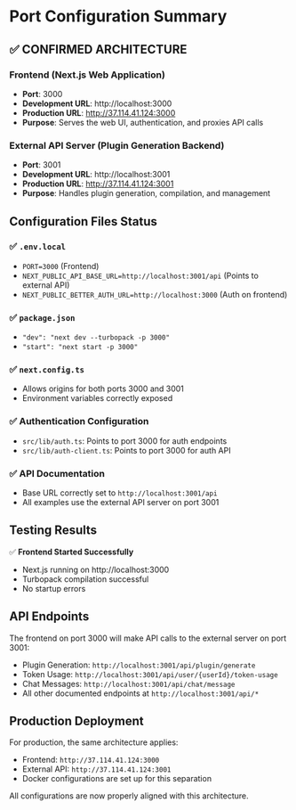 # Port Configuration Summary

## ✅ CONFIRMED ARCHITECTURE

### Frontend (Next.js Web Application)
- **Port**: 3000
- **Development URL**: http://localhost:3000
- **Production URL**: http://37.114.41.124:3000
- **Purpose**: Serves the web UI, authentication, and proxies API calls

### External API Server (Plugin Generation Backend)
- **Port**: 3001
- **Development URL**: http://localhost:3001
- **Production URL**: http://37.114.41.124:3001
- **Purpose**: Handles plugin generation, compilation, and management

## Configuration Files Status

### ✅ `.env.local`
- `PORT=3000` (Frontend)
- `NEXT_PUBLIC_API_BASE_URL=http://localhost:3001/api` (Points to external API)
- `NEXT_PUBLIC_BETTER_AUTH_URL=http://localhost:3000` (Auth on frontend)

### ✅ `package.json`
- `"dev": "next dev --turbopack -p 3000"`
- `"start": "next start -p 3000"`

### ✅ `next.config.ts`
- Allows origins for both ports 3000 and 3001
- Environment variables correctly exposed

### ✅ Authentication Configuration
- `src/lib/auth.ts`: Points to port 3000 for auth endpoints
- `src/lib/auth-client.ts`: Points to port 3000 for auth API

### ✅ API Documentation
- Base URL correctly set to `http://localhost:3001/api`
- All examples use the external API server on port 3001

## Testing Results

✅ **Frontend Started Successfully**
- Next.js running on http://localhost:3000
- Turbopack compilation successful
- No startup errors

## API Endpoints

The frontend on port 3000 will make API calls to the external server on port 3001:
- Plugin Generation: `http://localhost:3001/api/plugin/generate`
- Token Usage: `http://localhost:3001/api/user/{userId}/token-usage`
- Chat Messages: `http://localhost:3001/api/chat/message`
- All other documented endpoints at `http://localhost:3001/api/*`

## Production Deployment

For production, the same architecture applies:
- Frontend: `http://37.114.41.124:3000`
- External API: `http://37.114.41.124:3001`
- Docker configurations are set up for this separation

All configurations are now properly aligned with this architecture.
